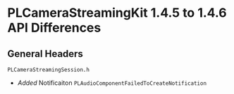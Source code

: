 # PLCameraStreamingKit 1.4.5 to 1.4.6 API Differences

## General Headers

`PLCameraStreamingSession.h`

- *Added* Notificaiton `PLAudioComponentFailedToCreateNotification`